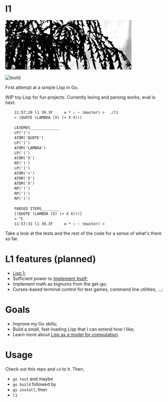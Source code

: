 # l1

<img src="/l1.jpg" width="400">

![build](https://github.com/eigenhombre/l1/actions/workflows/build.yml/badge.svg)

First attempt at a simple Lisp in Go.

WIP toy Lisp for fun projects.  Currently lexing and parsing works, eval is next:

        11:57:20 l1 39.3F     ≡ * ☐ ~ (master) >  ./l1
        > (QUOTE (LAMBDA (X) (+ X X)))

        LEXEMES_____________
        LP('(')
        ATOM('QUOTE')
        LP('(')
        ATOM('LAMBDA')
        LP('(')
        ATOM('X')
        RP(')')
        LP('(')
        ATOM('+')
        ATOM('X')
        ATOM('X')
        RP(')')
        RP(')')
        RP(')')

        PARSED ITEMS________
        [(QUOTE (LAMBDA (X) (+ X X)))]
        > ^C
        11:57:31 l1 39.3F     ≡ * ☐ ~ (master) >

Take a look at the tests and the rest of the code for a sense of what's there so far.

# L1 features (planned)

- [Lisp 1](https://en.wikipedia.org/wiki/Common_Lisp#The_function_namespace);
- Sufficient power to [implement itself](http://www.paulgraham.com/rootsoflisp.html);
- Implement math as bignums from the get-go;
- Curses-based terminal control for text games, command line utilities, ...;

# Goals

- Improve my Go skills;
- Build a small, fast-loading Lisp that I can extend how I like;
- Learn more about [Lisp as a model for computation](http://www.paulgraham.com/rootsoflisp.html).

# Usage

Check out this repo and `cd` to it. Then,

- `go test` and maybe 
- `go build` followed by
- `go install`; then
- `l1`
